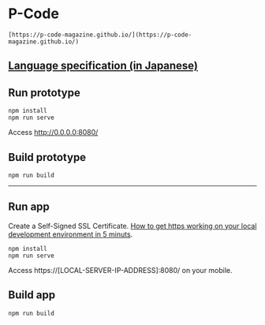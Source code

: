 # P-Code

```
[https://p-code-magazine.github.io/](https://p-code-magazine.github.io/)
```

## [Language specification (in Japanese)](/langspec.md)

## Run prototype
```
npm install
npm run serve
```
Access http://0.0.0.0:8080/
## Build prototype
```
npm run build
```
---
## Run app
Create a Self-Signed SSL Certificate. [How to get https working on your local development environment in 5 minuts](https://www.freecodecamp.org/news/how-to-get-https-working-on-your-local-development-environment-in-5-minutes-7af615770eec/).
```
npm install
npm run serve
```

Access https://[LOCAL-SERVER-IP-ADDRESS]:8080/ on your mobile.

## Build app
```
npm run build
```
